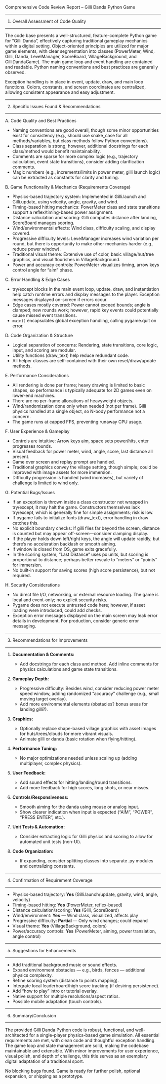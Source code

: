 Comprehensive Code Review Report – Gilli Danda Python Game

----------------------------------------
1. Overall Assessment of Code Quality
----------------------------------------
The code base presents a well-structured, feature-complete Python game for “Gilli Danda”, effectively capturing traditional gameplay mechanics within a digital setting. Object-oriented principles are utilized for major game elements, with clear segmentation into classes (PowerMeter, Wind, Gilli, Danda, LevelManager, ScoreBoard, VillageBackground, and GilliDandaGame). The main game loop and event handling are contained and readable. Python naming conventions and best practices are generally observed.

Exception handling is in place in event, update, draw, and main loop functions. Colors, constants, and screen coordinates are centralized, allowing consistent appearance and easy adjustment.

----------------------------------------
2. Specific Issues Found & Recommendations
----------------------------------------
A. Code Quality and Best Practices

- Naming conventions are good overall, though some minor opportunities exist for consistency (e.g., should use snake_case for all methods/variables, but class methods follow Python conventions).
- Class separation is strong; however, additional docstrings for each class/method would benefit maintainability.
- Comments are sparse for more complex logic (e.g., trajectory calculation, event state transitions), consider adding clarification comments.
- Magic numbers (e.g., increments/limits in power meter, gilli launch logic) can be extracted as constants for clarity and tuning.

B. Game Functionality & Mechanics (Requirements Coverage)

- Physics-based trajectory system: Implemented in Gilli.launch and Gilli.update, using velocity, angle, gravity, and wind.
- Timing-based hitting mechanics: PowerMeter class and state transitions support a reflex/timing-based power assignment.
- Distance calculation and scoring: Gilli computes distance after landing, ScoreBoard manages scoring.
- Wind/environmental effects: Wind class, difficulty scaling, and display covered.
- Progressive difficulty levels: LevelManager increases wind variation per round, but there is opportunity to make other mechanics harder (e.g., reduce power window).
- Traditional visual theme: Extensive use of color, basic village/hut/tree graphics, and visual flourishes in VillageBackground.
- Power and accuracy controls: PowerMeter visualizes timing, arrow keys control angle for “aim” phase.

C. Error Handling & Edge Cases

- try/except blocks in the main event loop, update, draw, and instantiation help catch runtime errors and display messages to the player. Exception messages displayed on-screen if errors occur.
- Edge cases mostly covered: Power cannot exceed bounds; angle is clamped; new rounds work; however, rapid key events could potentially cause missed event transitions.
- `main()` encapsulates global exception handling, calling pygame.quit on error.

D. Code Organization & Structure

- Logical separation of concerns: Rendering, state transitions, core logic, input, and scoring are modular.
- Utility functions (draw_text) help reduce redundant code.
- All helper classes are self-contained with their own reset/draw/update methods.

E. Performance Considerations

- All rendering is done per frame; heavy drawing is limited to basic shapes, so performance is typically adequate for 2D games even on lower-end machines.
- There are no per-frame allocations of heavyweight objects.
- Wind/randomization done only when needed (not per frame). Gilli physics handled at a single object, so N-body performance not a concern.
- The game runs at capped FPS, preventing runaway CPU usage.

F. User Experience & Gameplay

- Controls are intuitive: Arrow keys aim, space sets power/hits, enter progresses rounds.
- Visual feedback for power meter, wind, angle, score, last distance all present.
- Game over screen and replay prompt are handled.
- Traditional graphics convey the village setting, though simple; could be improved with image assets for more immersion.
- Difficulty progression is handled (wind increases), but variety of challenge is limited to wind only.

G. Potential Bugs/Issues

- If an exception is thrown inside a class constructor not wrapped in try/except, it may halt the game. Constructors themselves lack try/except, which is generally fine for simple assignments; risk is low.
- If pygame fails to initialize fonts (draw_text), error handling in draw catches this.
- No explicit boundary checks: If gilli flies far beyond the screen, distance is counted but may appear off-screen—consider clamping display.
- If the player holds down left/right keys, the angle will update rapidly, but there’s no acceleration backlash or smooth aiming.
- If window is closed from OS, game exits gracefully.
- In the scoring system, “Last Distance” uses px units, but scoring is proportional to distance; perhaps better rescale to “meters” or “points” for immersion.
- No built-in support for saving scores (high score persistence), but not required.

H. Security Considerations

- No direct file I/O, networking, or external resource loading. The game is local and event-only; no explicit security risks.
- Pygame does not execute untrusted code here; however, if asset loading were introduced, could add checks.
- Exception error messages displayed on the main screen may leak error details in development. For production, consider generic error messaging.

----------------------------------------
3. Recommendations for Improvements
----------------------------------------
1. **Documentation & Comments:**
   - Add docstrings for each class and method. Add inline comments for physics calculations and game state transitions.

2. **Gameplay Depth:**
   - Progressive difficulty: Besides wind, consider reducing power meter speed window, adding randomized “accuracy” challenge (e.g., small moving target overlay).
   - Add more environmental elements (obstacles? bonus areas for landing gilli?).

3. **Graphics:**
   - Optionally replace shape-based village graphics with asset images for huts/trees/clouds for more vibrant visuals.
   - Animate gilli or danda (basic rotation when flying/hitting).

4. **Performance Tuning:**
   - No major optimizations needed unless scaling up (adding multiplayer, complex physics).

5. **User Feedback:**
   - Add sound effects for hitting/landing/round transitions.
   - Add more feedback for high scores, long shots, or near misses.

6. **Controls/Responsiveness:**
   - Smooth aiming for the danda using mouse or analog input.
   - Show clearer indication when input is expected (“AIM”, “POWER”, “PRESS ENTER”, etc.).

7. **Unit Tests & Automation:**
   - Consider extracting logic for Gilli physics and scoring to allow for automated unit tests (non-UI).

8. **Code Organization:**
   - If expanding, consider splitting classes into separate .py modules and centralizing constants.

----------------------------------------
4. Confirmation of Requirement Coverage
----------------------------------------
- Physics-based trajectory: **Yes** (Gilli.launch/update, gravity, wind, angle, velocity)
- Timing-based hitting: **Yes** (PowerMeter, reflex-based)
- Distance calculation/scoring: **Yes** (Gilli, ScoreBoard)
- Wind/environment: **Yes** — Wind class, visualized, affects play
- Progressive difficulty: **Partial** — Only wind changes; could expand
- Visual theme: **Yes** (VillageBackground, colors)
- Power/accuracy controls: **Yes** (PowerMeter, aiming, power translation, angle control)

----------------------------------------
5. Suggestions for Enhancements
----------------------------------------
- Add traditional background music or sound effects.
- Expand environment obstacles — e.g., birds, fences — additional physics complexity.
- Refine scoring system (distance to points mapping).
- Integrate local leaderboard/high score tracking (if desiring persistence).
- Add “how to play” intro or tutorial overlay.
- Native support for multiple resolutions/aspect ratios.
- Possible mobile adaptation (touch controls).

----------------------------------------
6. Summary/Conclusion
----------------------------------------
The provided Gilli Danda Python code is robust, functional, and well-architected for a single-player physics-based game simulation. All essential requirements are met, with clean code and thoughtful exception handling. The game loop and state management are solid, making the codebase maintainable and extensible. With minor improvements for user experience, visual polish, and depth of challenge, this title serves as an exemplary digital adaptation of a traditional sport.

No blocking bugs found. Game is ready for further polish, optional expansion, or shipping as a prototype.